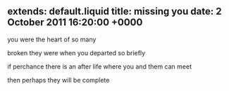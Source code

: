 extends: default.liquid
title: missing you
date: 2 October 2011 16:20:00 +0000
---

you were the heart of so many

broken they were when you departed so briefly

if perchance there is an after life where you and them can meet

then perhaps they will be complete